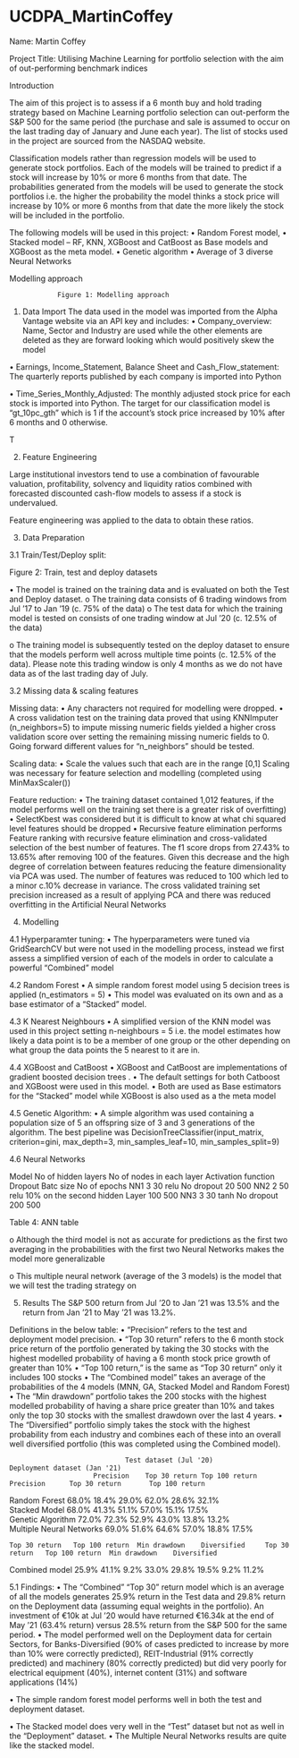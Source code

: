 # UCDPA_MartinCoffey


Name: Martin Coffey

Project Title:
Utilising Machine Learning for portfolio selection with the aim of out-performing benchmark indices



Introduction


The aim of this project is to assess if a 6 month buy and hold trading strategy based on Machine Learning portfolio selection can out-perform the 
S&P 500 for the same period (the purchase and sale is assumed to occur on the last trading day of January and June each year). The list 
of stocks used in the project are sourced from the NASDAQ website.

Classification models rather than regression models will be used to generate stock portfolios. Each of the models will be trained to predict
if a stock will increase by 10% or more 6 months from that date. The probabilities generated from the models will be used to generate the stock
portfolios i.e. the higher the probability the model thinks a stock price will increase by 10% or more 6 months from that date the more likely the
stock will be included in the portfolio.



The following models will be used in this project:
•	Random Forest model, 
•	Stacked model – RF, KNN, XGBoost and CatBoost as Base models and XGBoost as the meta model.
•	Genetic algorithm
•	Average of 3 diverse Neural Networks





Modelling approach

 
				Figure 1: Modelling approach


1.	Data Import
The data used in the model was imported from the Alpha Vantage website via an API key and includes:
•	Company_overview: 
Name, Sector and Industry are used while the other elements are deleted as they are forward looking which would positively skew the model

•	Earnings, Income_Statement, Balance Sheet and Cash_Flow_statement:
The quarterly reports published by each company is  imported into Python

•	Time_Series_Monthly_Adjusted:
The monthly adjusted stock price for each stock is imported into Python.
The target for our classification model is “gt_10pc_gth” which is 1 if the account’s stock price increased by 10% after 6 months and 0 otherwise.

T



2.	Feature Engineering

Large institutional investors tend to use a combination of favourable valuation, profitability, solvency and liquidity ratios combined with forecasted discounted cash-flow models to assess if a stock is undervalued. 

Feature engineering was applied to the data to obtain these ratios.

 

3.	Data Preparation

3.1 Train/Test/Deploy split:

 

Figure 2: Train, test and deploy datasets

•	The model is trained on the training data and is evaluated on both the Test and Deploy dataset.
o	The training data consists of 6 trading windows from Jul ’17 to Jan ’19 (c. 75% of the data)
o	The test data for which the training model is tested on consists of one trading window at Jul ’20 (c. 12.5% of the data)

o	The training model is subsequently tested on the deploy dataset  to ensure that the models perform well across multiple time points (c. 12.5% of the data). Please note this trading window is only 4 months as we do not have data as of the last trading day of July. 

3.2 Missing data & scaling features
	
Missing data:
•	Any characters not required for modelling were dropped.
•	A cross validation test on the training data proved that using KNNImputer (n_neighbors=5) to impute missing numeric fields yielded a higher cross validation score over setting the remaining missing numeric fields to 0. Going forward different values for “n_neighbors” should be tested.

Scaling data:
•	Scale the values such that each are in the range [0,1]
Scaling was necessary for feature selection and modelling (completed using MinMaxScaler()) 

Feature reduction:
•	The training dataset contained 1,012 features, if the model performs well on the training set there is a greater risk of overfitting)
•	SelectKbest was considered but it is difficult to know at what chi squared level features should be dropped
•	Recursive feature elimination performs Feature ranking with recursive feature elimination and cross-validated selection of the best number of features. The f1 score drops from 27.43% to 13.65% after removing 100 of the features. Given this decrease and the high degree of correlation between features reducing the feature dimensionality via PCA was used. The number of features was reduced to 100 which led to a minor c.10% decrease in variance. The cross validated training set precision increased as a result of applying PCA and there was reduced overfitting in the Artificial Neural Networks



4.	Modelling

4.1 Hyperparamter tuning:
•	The hyperparameters were tuned via GridSearchCV but were not used in the modelling process, instead we first assess a simplified version of each of the models in order to calculate a powerful “Combined” model 


4.2	Random Forest
•	A simple random forest model using 5 decision trees is applied (n_estimators = 5)
•	This model was evaluated on its own and as a base estimator of a “Stacked” model.



4.3	K Nearest Neighbours
•	A simplified version of the KNN model was used in this project setting n-neighbours = 5 i.e. the model estimates how likely a data point is to be a member of one group or the other depending on what group the data points the 5 nearest to it are in.

4.4	XGBoost and CatBoost
•	XGBoost and CatBoost are implementations of gradient boosted decision trees .
•	The default settings for both Catboost and XGBoost were used in this model.
•	Both are used as Base estimators for the “Stacked” model while XGBoost is also used as a the meta model


4.5	Genetic Algorithm:
•	A simple algorithm was used  containing a population size of 5 an offspring size of 3 and 3 generations of the algorithm. The best pipeline was DecisionTreeClassifier(input_matrix, criterion=gini, max_depth=3, min_samples_leaf=10, min_samples_split=9)



4.6	Neural Networks

Model	    No of hidden layers	    No of nodes in each layer	        Activation function	    Dropout	                                  Batc size	No of epochs
NN1	              3	                  30                                    	relu	          No dropout	                              20	    500
NN2              	2	                  50	                                    relu	    10% on the second hidden Layer	               100	    500
NN3             	3                 	30                                    	tanh	           No dropout	                              200	    500



 
Table 4: ANN table 

o	 Although the third model is not as accurate for predictions as the first two averaging in the probabilities with the first two Neural Networks makes the model more generalizable

o	This multiple neural network (average of the 3 models) is the model that we will test the trading strategy on



5.	Results
The S&P 500 return from Jul ’20 to Jan ’21 was 13.5% and the return from Jan ’21 to May ’21 was 13.2%. 

Definitions in the below table:
•	“Precision” refers to the test and deployment model precision.
•	“Top 30 return” refers to the 6 month stock price return of the portfolio generated by taking the 30 stocks with the highest modelled probability of having a 6 month stock price growth of greater than 10%
•	“Top 100 return,” is the same as “Top 30 return” only it includes 100  stocks 
•	The “Combined model” takes an average of the probabilities of the 4 models (MNN, GA, Stacked Model and Random Forest)
•	The “Min drawdown” portfolio takes the 200 stocks with the highest modelled probability of having a share price greater than 10% and takes only the top 30 stocks with the smallest drawdown over the last 4 years.
•	The “Diversified” portfolio simply takes the stock with the highest probability from each industry and combines each of these into an overall well diversified portfolio (this was completed using the Combined model).  

                                 Test dataset (Jul '20)					             Deployment dataset (Jan '21)			
                         Precision	  Top 30 return	Top 100 return			 Precision	    Top 30 return	    Top 100 return	
Random Forest	            68.0%	         18.4%	      29.0%			          62.0%	            28.6%            32.1%	
Stacked Model	            68.0%	         41.3%	      51.1%			          57.0%	            15.1%	           17.5%	
Genetic Algorithm   	    72.0%	         72.3%	      52.9%			          43.0%           	13.8%	           13.2%	
Multiple Neural Networks	69.0%	          51.6%     	64.6%			          57.0%	            18.8%	           17.5%	
									
									
	Top 30 return	Top 100 return	Min drawdown	Diversified		Top 30 return	Top 100 return	Min drawdown	Diversified
Combined model	25.9%	41.1%	9.2%	33.0%		29.8%	19.5%	9.2%	11.2%


5.1	Findings:
•	The “Combined” “Top 30” return model which is an average of all the models generates 25.9% return in the Test data and 29.8% return on the Deployment data (assuming equal weights in the portfolio). An investment of €10k at Jul ’20 would have returned €16.34k at the end of May ’21 (63.4% return) versus 28.5% return from the S&P 500 for the same period. 
•	The model performed well on the Deployment data for certain Sectors, for Banks-Diversified (90% of cases predicted to increase by more than 10% were correctly predicted), REIT-Industrial (91% correctly predicted) and machinery (80% correctly predicted) but did very poorly for electrical equipment (40%), internet content (31%) and software applications (14%) 

•	The simple random forest model performs well in both the test and deployment dataset. 

•	The Stacked model does very well in the “Test” dataset but not as well in the “Deployment” dataset. 
•	The Multiple Neural Networks results are quite like the stacked model.




